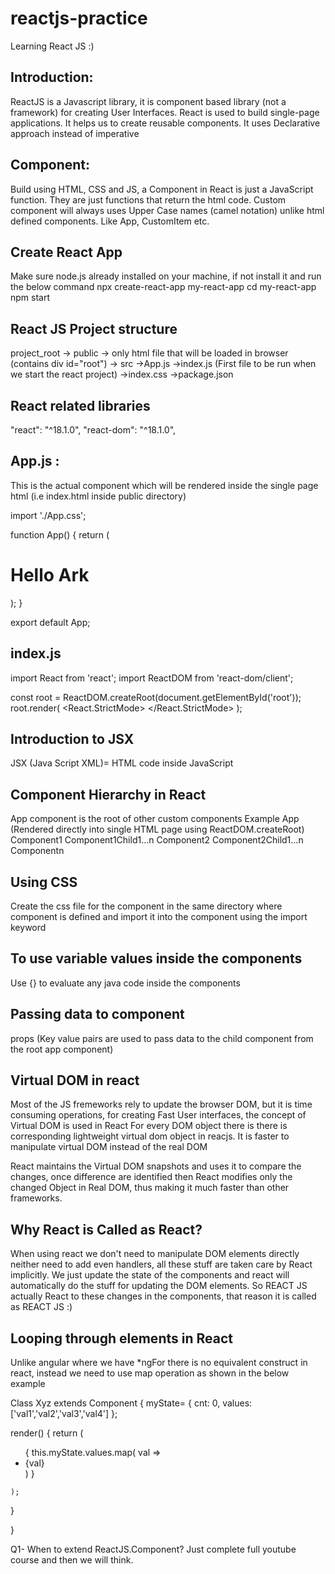 # reactjs-practice
Learning React JS :)

Introduction: 
---------------
ReactJS is a Javascript library, it is component based library (not a framework) for creating User Interfaces.
React is used to build single-page applications.
It helps us to create reusable components.
It uses Declarative approach instead of imperative

Component:
--------------
Build using HTML, CSS and JS, a Component in React is just a JavaScript function.
They are just functions that return the html code.
Custom component will always uses Upper Case names (camel notation) unlike html defined components.
Like App, CustomItem etc.

Create React App
----------------
Make sure node.js already installed on your machine, if not install it and run the below command
npx create-react-app my-react-app
cd my-react-app
npm start

React JS Project structure
--------------------------
project_root
            -> public
                -> only html file that will be loaded in browser (contains div id="root")
            -> src
                ->App.js
                ->index.js (First file to be run when we start the react project)
                ->index.css
                ->package.json
        
React related libraries
--------------------------
"react": "^18.1.0",
"react-dom": "^18.1.0",

App.js : 
-------
This is the actual component which will be rendered inside the single page html (i.e index.html inside public directory)

import './App.css';

function App() {
  return (
    <div>
      <h1> Hello Ark </h1>
    </div>
  );
}

export default App;

index.js
---------
import React from 'react';
import ReactDOM from 'react-dom/client';

const root = ReactDOM.createRoot(document.getElementById('root'));
root.render(
  <React.StrictMode>
    <App />
  </React.StrictMode>
);

Introduction to JSX
---------------------
JSX (Java Script XML)= HTML code inside JavaScript

Component Hierarchy in React
---------------------------
App component is the root of other custom components
Example
App (Rendered directly into single HTML page using ReactDOM.createRoot)
  Component1
        Component1Child1...n
  Component2
         Component2Child1...n
  Componentn

 Using CSS
 ---------
 Create the css file for the component in the same directory where component is defined and import it
 into the component using the import keyword

 To use variable values inside the components
 ------------------------------------------------
 Use {} to evaluate any java code inside the components

 Passing data to component
 --------------------------
 props (Key value pairs are used to pass data to the child component from the root app component)

 Virtual DOM in react
 --------------------
 Most of the JS fremeworks rely to update the browser DOM, but it is time consuming operations, for creating Fast User interfaces, the concept of Virtual DOM is used in React
 For every DOM object there is there is corresponding lightweight virtual dom object in reacjs.
 It is faster to manipulate virtual DOM instead of the real DOM

 React maintains the Virtual DOM snapshots and uses it to compare the changes, once difference are identified then React modifies only the changed Object in Real DOM, thus making it much faster than other frameworks.

  Why React is Called as React?
  -------------------------------
  When using react we don't need to manipulate DOM elements directly neither need to add even handlers, all these stuff are taken care by React implicitly. We just update the state of the components and react will
  automatically do the stuff for updating the DOM elements. So REACT JS actually React to these changes in the components, that reason it is called as REACT JS :)

 Looping through elements in React
 -----------------------------------
Unlike angular where we have *ngFor there is no equivalent construct in react, instead
we need to use map operation as shown in the below example

Class Xyz extends Component {
  myState= {
    cnt: 0,
    values: ['val1','val2','val3','val4']
  };

  render() {
    return (
      <div>
          <ul>
            { this.myState.values.map( val => <li>{val}</li>) }
          </ul>
      </div>

    );
  }

}

Q1- When to extend ReactJS.Component? Just complete full youtube course and then we will think.

